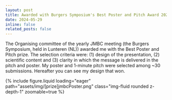```yaml
---
layout: post
title: Awarded with Burgers Symposium's Best Poster and Pitch Award 2024
date: 2024-05-29
inline: false
related_posts: false
---
```


The Organising committee of the yearly JMBC meeting (the Burgers Symposium, held in Lunteren (NL)) awarded me with the Best Poster and Pitch prize. The selection criteria were: (1) design of the presentation, (2) scientific content and (3) clarity in which the message is delivered in the pitch and poster. My poster and 1-minute pitch were selected among ~30 submissions. Hereafter you can see my design that won. 

<div class="row mt-3">
    <div class="col-sm mt-3 mt-md-0">
        {% include figure.liquid loading="eager" path="assets/img/[prize]jmbcPoster.png" class="img-fluid rounded z-depth-1" zoomable=true %}
    </div>
</div>